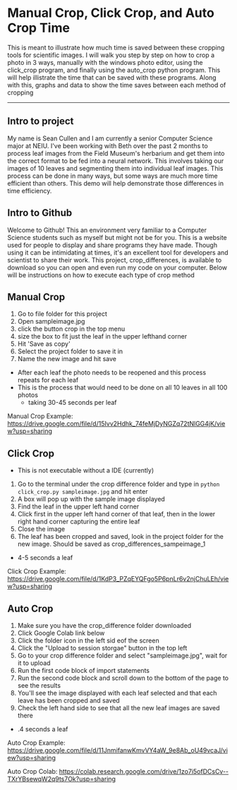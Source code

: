 # Manual Crop, Click Crop, and Auto Crop Time 


This is meant to illustrate how much time is saved between these cropping tools for scientific images. I will walk you step
by step on how to crop a photo in 3 ways, manually with the windows photo editor, using the click_crop program, and finally using the auto_crop python program. This will help illistrate the time that can be saved with these programs. Along with this, graphs and data to show the time saves between each method of cropping 


---

## Intro to project
My name is Sean Cullen and I am currently a senior Computer Science major at NEIU. I've been working with Beth over the past 2 months to process leaf images from the Field Museum's herbarium and get them into the correct format to be fed into a neural network. This involves taking our images of 10 leaves and segmenting them into individual leaf images. This process can be done in many ways, but some ways are much more time efficient than others. This demo will help demonstrate those differences in time efficiency. 

## Intro to Github
Welcome to Github! This an environment very familiar to a Computer Science students such as myself but might not be for you. This is a website used for people to display and share programs they have made. Though using it can be intimidating at times, it's an excellent tool for developers and scientist to share their work. This project, crop_differences, is available to download so you can open and even run my code on your computer. Below will be instructions on how to execute each type of crop method

## Manual Crop
1. Go to file folder for this project
1. Open sampleimage.jpg 
1. click the button crop in the top menu 
1. size the box to fit just the leaf in the upper lefthand corner
1. Hit 'Save as copy'
1. Select the project folder to save it in 
1. Name the new image and hit save
- After each leaf the photo needs to be reopened and this process repeats for each leaf
- This is the process that would need to be done on all 10 leaves in all 100 photos
  - taking 30-45 seconds per leaf 
  
Manual Crop Example: 
https://drive.google.com/file/d/15Ivv2Hdhk_74feMjDyNGZq72tNlGG4jK/view?usp=sharing

## Click Crop
* This is not executable without a IDE (currently)
1. Go to the terminal under the crop difference folder and type in `python click_crop.py sampleimage.jpg` and hit enter
1. A box will pop up with the sample image displayed
1. Find the leaf in the upper left hand corner 
1. Click first in the upper left hand corner of that leaf, then in the lower right hand corner capturing the entire leaf 
1. Close the image
1. The leaf has been cropped and saved, look in the project folder for the new image. Should be saved as crop_differences_sampeimage_1
- 4-5 seconds a leaf 

Click Crop Example: 
https://drive.google.com/file/d/1KdP3_PZqEYQFgo5P6pnLr6v2njChuLEh/view?usp=sharing 



## Auto Crop
1. Make sure you have the crop_difference folder downloaded 
1. Click Google Colab link below
1. Click the folder icon in the left sid eof the screen 
1. Click the "Upload to session storgae" button in the top left 
1. Go to your crop difference folder and select "sampleimage.jpg", wait for it to upload
1. Run the first code block of import statements
1. Run the second code block and scroll down to the bottom of the page to see the results 
1. You'll see the image displayed with each leaf selected and that each leave has been cropped and saved
1. Check the left hand side to see that all the new leaf images are saved there 

- .4 seconds a leaf 

Auto Crop Example: 
https://drive.google.com/file/d/11JnmifanwKmvVY4aW_9e8Ab_oU49vcaJ/view?usp=sharing 

Auto Crop Colab: 
https://colab.research.google.com/drive/1zo7i5ofDCsCv--TXrYBsewqW2q9ts7Ok?usp=sharing

